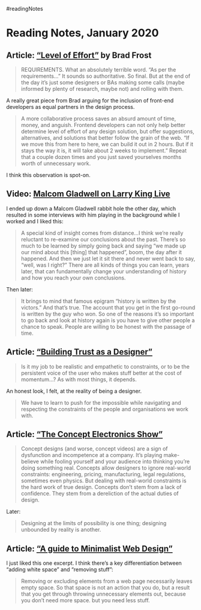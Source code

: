 #readingNotes

# Reading Notes, January 2020

## Article: [“Level of Effort”](https://bradfrost.com/blog/post/level-of-effort/) by Brad Frost

> REQUIREMENTS. What an absolutely terrible word. “As per the requirements…” It sounds so authoritative. So final. But at the end of the day it’s just some designers or BAs making some calls (maybe informed by plenty of research, maybe not) and rolling with them.

A really great piece from Brad arguing for the inclusion of front-end developers as equal partners in the design process.

> A more collaborative process saves an absurd amount of time, money, and anguish. Frontend developers can not only help better determine level of effort of any design solution, but offer suggestions, alternatives, and solutions that better follow the grain of the web. “If we move this from here to here, we can build it out in 2 hours. But if it stays the way it is, it will take about 2 weeks to implement.” Repeat that a couple dozen times and you just saved yourselves months worth of unnecessary work.

I think this observation is spot-on.

## Video: [Malcom Gladwell on Larry King Live](https://www.youtube.com/watch?v=nH2UUePGIbw)

I ended up down a Malcom Gladwell rabbit hole the other day, which resulted in some interviews with him playing in the background while I worked and I liked this:

> A special kind of insight comes from distance...I think we’re really reluctant to re-examine our conclusions about the past. There’s so much to be learned by simply going back and saying “we made up our mind about this [thing] that happened”, boom, the day after it happened. And then we just let it sit there and never went back to say, “well, was I right?” There are all kinds of things you can learn, years later, that can fundamentally change your understanding of history and how you reach your own conclusions.

Then later:

> It brings to mind that famous epigram “history is written by the victors.” And that’s true. The account that you get in the first go-round is written by the guy who won. So one of the reasons it’s so important to go back and look at history again is you have to give other people a chance to speak. People are willing to be honest with the passage of time.

## Article: [“Building Trust as a Designer”](https://adamsilver.io/articles/building-trust-as-a-designer/)

> Is it my job to be realistic and empathetic to constraints, or to be the persistent voice of the user who makes stuff better at the cost of momentum...? As with most things, it depends.

An honest look, I felt, at the reality of being a designer. 

> We have to learn to push for the impossible while navigating and respecting the constraints of the people and organisations we work with.

## Article: [“The Concept Electronics Show”](https://daringfireball.net/2020/01/concept_electronics_show)

> Concept designs (and worse, concept videos) are a sign of dysfunction and incompetence at a company. It’s playing make-believe while fooling yourself and your audience into thinking you’re doing something real. Concepts allow designers to ignore real-world constraints: engineering, pricing, manufacturing, legal regulations, sometimes even physics. But dealing with real-world constraints is the hard work of true design. Concepts don’t stem from a lack of confidence. They stem from a dereliction of the actual duties of design.

Later:

> Designing at the limits of possibility is one thing; designing unbounded by reality is another.

## Article: [“A guide to Minimalist Web Design”](https://ismailelazizi.com/blog/a-guide-to-minimalist-web-design)

I just liked this one excerpt. I think there’s a key differentiation between “adding white space” and “removing stuff”:

> Removing or excluding elements from a web page necessarily leaves empty space. So that space is not an action that you do, but a result that you get through throwing unnecessary elements out, because you don’t need more space. but you need less stuff.
